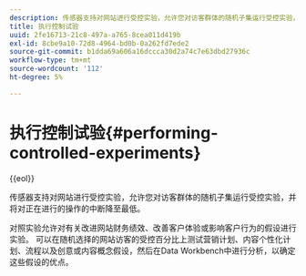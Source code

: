 ```yaml
---
description: 传感器支持对网站进行受控实验，允许您对访客群体的随机子集运行受控实验，并将对正在进行的操作的中断降至最低。
title: 执行控制试验
uuid: 2fe16713-21c8-497a-a765-8cea011d419b
exl-id: 8cbe9a10-72d8-4964-bd0b-0a262fd7ede2
source-git-commit: b1dda69a606a16dccca30d2a74c7e63dbd27936c
workflow-type: tm+mt
source-wordcount: '112'
ht-degree: 5%

---
```


# 执行控制试验{#performing-controlled-experiments}

{{eol}}

传感器支持对网站进行受控实验，允许您对访客群体的随机子集运行受控实验，并将对正在进行的操作的中断降至最低。

对照实验允许对有关改进网站财务绩效、改善客户体验或影响客户行为的假设进行实验。 可以在随机选择的网站访客的受控百分比上测试营销计划、内容个性化计划、流程以及创意或内容概念假设，然后在Data Workbench中进行分析，以确定这些假设的优点。

